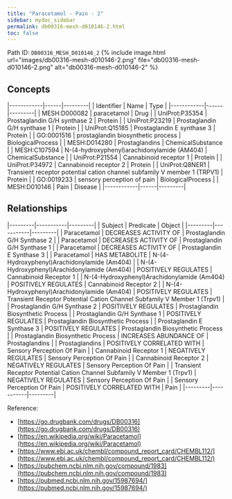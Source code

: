 ```yaml
---
title: "Paracetamol - Pain - 2"
sidebar: mydoc_sidebar
permalink: db00316-mesh-d010146-2.html
toc: false 
---
```



Path ID: `DB00316_MESH_D010146_2`
{% include image.html url="images/db00316-mesh-d010146-2.png" file="db00316-mesh-d010146-2.png" alt="db00316-mesh-d010146-2" %}

## Concepts

|------------|------|---------|
| Identifier | Name | Type    |
|------------|------|---------|
| MESH:D000082 | paracetamol | Drug |
| UniProt:P35354 | Prostaglandin G/H synthase 2 | Protein |
| UniProt:P23219 | Prostaglandin G/H synthase 1 | Protein |
| UniProt:Q15185 | Prostaglandin E synthase 3 | Protein |
| GO:0001516 | prostaglandin biosynthetic process | BiologicalProcess |
| MESH:D014280 | Prostaglandins | ChemicalSubstance |
| MESH:C107594 | N-(4-hydroxyphenyl)arachidonylamide (AM404) | ChemicalSubstance |
| UniProt:P21554 | Cannabinoid receptor 1 | Protein |
| UniProt:P34972 | Cannabinoid receptor 2 | Protein |
| UniProt:Q8NER1 | Transient receptor potential cation channel subfamily V member 1 (TRPV1) | Protein |
| GO:0019233 | sensory perception of pain | BiologicalProcess |
| MESH:D010146 | Pain | Disease |
|------------|------|---------|

## Relationships

|---------|-----------|---------|
| Subject | Predicate | Object  |
|---------|-----------|---------|
| Paracetamol | DECREASES ACTIVITY OF | Prostaglandin G/H Synthase 2 |
| Paracetamol | DECREASES ACTIVITY OF | Prostaglandin G/H Synthase 1 |
| Paracetamol | DECREASES ACTIVITY OF | Prostaglandin E Synthase 3 |
| Paracetamol | HAS METABOLITE | N-(4-Hydroxyphenyl)Arachidonylamide (Am404) |
| N-(4-Hydroxyphenyl)Arachidonylamide (Am404) | POSITIVELY REGULATES | Cannabinoid Receptor 1 |
| N-(4-Hydroxyphenyl)Arachidonylamide (Am404) | POSITIVELY REGULATES | Cannabinoid Receptor 2 |
| N-(4-Hydroxyphenyl)Arachidonylamide (Am404) | POSITIVELY REGULATES | Transient Receptor Potential Cation Channel Subfamily V Member 1 (Trpv1) |
| Prostaglandin G/H Synthase 2 | POSITIVELY REGULATES | Prostaglandin Biosynthetic Process |
| Prostaglandin G/H Synthase 1 | POSITIVELY REGULATES | Prostaglandin Biosynthetic Process |
| Prostaglandin E Synthase 3 | POSITIVELY REGULATES | Prostaglandin Biosynthetic Process |
| Prostaglandin Biosynthetic Process | INCREASES ABUNDANCE OF | Prostaglandins |
| Prostaglandins | POSITIVELY CORRELATED WITH | Sensory Perception Of Pain |
| Cannabinoid Receptor 1 | NEGATIVELY REGULATES | Sensory Perception Of Pain |
| Cannabinoid Receptor 2 | NEGATIVELY REGULATES | Sensory Perception Of Pain |
| Transient Receptor Potential Cation Channel Subfamily V Member 1 (Trpv1) | NEGATIVELY REGULATES | Sensory Perception Of Pain |
| Sensory Perception Of Pain | POSITIVELY CORRELATED WITH | Pain |
|---------|-----------|---------|

Reference: 
  - [https://go.drugbank.com/drugs/DB00316](https://go.drugbank.com/drugs/DB00316)
  - [https://en.wikipedia.org/wiki/Paracetamol](https://en.wikipedia.org/wiki/Paracetamol)
  - [https://www.ebi.ac.uk/chembl/compound_report_card/CHEMBL112/](https://www.ebi.ac.uk/chembl/compound_report_card/CHEMBL112/)
  - [https://pubchem.ncbi.nlm.nih.gov/compound/1983](https://pubchem.ncbi.nlm.nih.gov/compound/1983)
  - [https://pubmed.ncbi.nlm.nih.gov/15987694/](https://pubmed.ncbi.nlm.nih.gov/15987694/)

